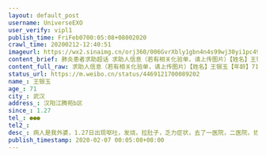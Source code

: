 ```yaml
---
layout: default_post
username: UniverseEXO
user_verify: vipl1
publish_time: FriFeb0700:05:08+08002020
crawl_time: 20200212-12:40:51
imageurl: https://wx2.sinaimg.cn/orj360/006GvrXbly1gbn4n4s99wj30yi1pc49y.jpg,https://wx2.sinaimg.cn/orj360/006GvrXbly1gbn4n3zrujj30u01hc7cg.jpg
content_brief: 肺炎患者求助超话 求助人信息（若有相关化验单，请上传图片）【姓名】王银玉【年龄】71【所在城市】武汉【所在小区、社区】汉阳江腾苑b区【患病时间】1.27【联系方式】●●●【其他紧急联系人●●●【病情描述】 病人是我外婆，1.27日出现呕吐，发烧，拉肚子，乏力症状，去了一 ...全文
content_full_raw: 求助人信息（若有相关化验单，请上传图片）【姓名】王银玉【年龄】71【所在城市】武汉【所在小区、社区】汉阳江腾苑b区【患病时间】1.27【联系方式】●●●【其他紧急联系人●●●【病情描述】病人是我外婆，1.27日出现呕吐，发烧，拉肚子，乏力症状，去了一医院，二医院，协和，均无法安排住院，在家自行隔离，必须确诊才行，2.4日做了核酸检测，为阴性，协和医生说中度在家隔离，2.6日晚上10点病情加重，到一医院去，医生说必须住院，情况严重，但是又不收治，要我们去协和，我们已经在踢球的路上来来回回太多次了，我奶奶就是在这样的踢球路上死亡。求求大家帮帮我们，让我们住院吧。
status_url: https://m.weibo.cn/status/4469121700089202
name_: 王银玉
age_: 71
city_: 武汉
address_: 汉阳江腾苑b区
since_: 1.27
tel_: ●●●
tel2_: 
desc_: 病人是我外婆，1.27日出现呕吐，发烧，拉肚子，乏力症状，去了一医院，二医院，协和，均无法安排住院，在家自行隔离，必须确诊才行，2.4日做了核酸检测，为阴性，协和医生说中度在家隔离，2.6日晚上10点病情加重，到一医院去，医生说必须住院，情况严重，但是又不收治，要我们去协和，我们已经在踢球的路上来来回回太多次了，我奶奶就是在这样的踢球路上死亡。求求大家帮帮我们，让我们住院吧。
publish_timestamp: 2020-02-07 00:05:08+08:00
---
```

